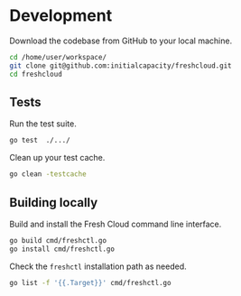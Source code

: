 # Development

Download the codebase from GitHub to your local machine.

```bash
cd /home/user/workspace/
git clone git@github.com:initialcapacity/freshcloud.git
cd freshcloud
```

## Tests

Run the test suite.

```bash
go test  ./.../
```

Clean up your test cache.

```bash
go clean -testcache
```

## Building locally

Build and install the Fresh Cloud command line interface.

```bash
go build cmd/freshctl.go
go install cmd/freshctl.go
```

Check the `freshctl` installation path as needed.

```bash
go list -f '{{.Target}}' cmd/freshctl.go
```
